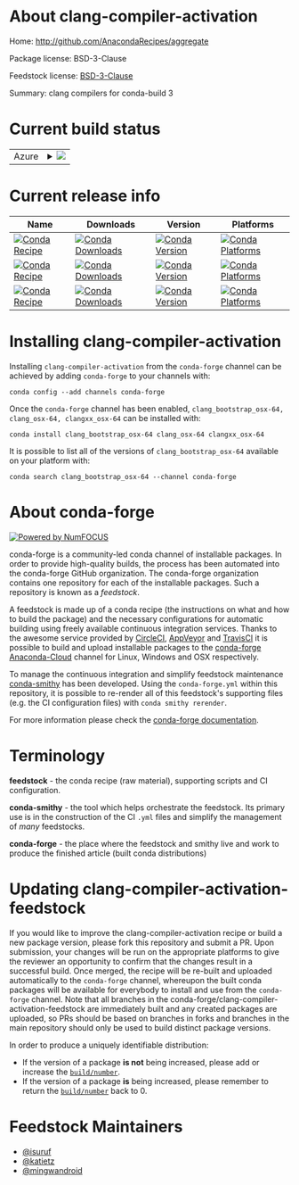 About clang-compiler-activation
===============================

Home: http://github.com/AnacondaRecipes/aggregate

Package license: BSD-3-Clause

Feedstock license: [BSD-3-Clause](https://github.com/conda-forge/clang-compiler-activation-feedstock/blob/master/LICENSE.txt)

Summary: clang compilers for conda-build 3

Current build status
====================


<table>
    
  <tr>
    <td>Azure</td>
    <td>
      <details>
        <summary>
          <a href="https://dev.azure.com/conda-forge/feedstock-builds/_build/latest?definitionId=7470&branchName=master">
            <img src="https://dev.azure.com/conda-forge/feedstock-builds/_apis/build/status/clang-compiler-activation-feedstock?branchName=master">
          </a>
        </summary>
        <table>
          <thead><tr><th>Variant</th><th>Status</th></tr></thead>
          <tbody><tr>
              <td>linux_64_target_platformlinux-64</td>
              <td>
                <a href="https://dev.azure.com/conda-forge/feedstock-builds/_build/latest?definitionId=7470&branchName=master">
                  <img src="https://dev.azure.com/conda-forge/feedstock-builds/_apis/build/status/clang-compiler-activation-feedstock?branchName=master&jobName=linux&configuration=linux_64_target_platformlinux-64" alt="variant">
                </a>
              </td>
            </tr><tr>
              <td>osx_64</td>
              <td>
                <a href="https://dev.azure.com/conda-forge/feedstock-builds/_build/latest?definitionId=7470&branchName=master">
                  <img src="https://dev.azure.com/conda-forge/feedstock-builds/_apis/build/status/clang-compiler-activation-feedstock?branchName=master&jobName=osx&configuration=osx_64_" alt="variant">
                </a>
              </td>
            </tr>
          </tbody>
        </table>
      </details>
    </td>
  </tr>
</table>

Current release info
====================

| Name | Downloads | Version | Platforms |
| --- | --- | --- | --- |
| [![Conda Recipe](https://img.shields.io/badge/recipe-clang_bootstrap_osx--64-green.svg)](https://anaconda.org/conda-forge/clang_bootstrap_osx-64) | [![Conda Downloads](https://img.shields.io/conda/dn/conda-forge/clang_bootstrap_osx-64.svg)](https://anaconda.org/conda-forge/clang_bootstrap_osx-64) | [![Conda Version](https://img.shields.io/conda/vn/conda-forge/clang_bootstrap_osx-64.svg)](https://anaconda.org/conda-forge/clang_bootstrap_osx-64) | [![Conda Platforms](https://img.shields.io/conda/pn/conda-forge/clang_bootstrap_osx-64.svg)](https://anaconda.org/conda-forge/clang_bootstrap_osx-64) |
| [![Conda Recipe](https://img.shields.io/badge/recipe-clang_osx--64-green.svg)](https://anaconda.org/conda-forge/clang_osx-64) | [![Conda Downloads](https://img.shields.io/conda/dn/conda-forge/clang_osx-64.svg)](https://anaconda.org/conda-forge/clang_osx-64) | [![Conda Version](https://img.shields.io/conda/vn/conda-forge/clang_osx-64.svg)](https://anaconda.org/conda-forge/clang_osx-64) | [![Conda Platforms](https://img.shields.io/conda/pn/conda-forge/clang_osx-64.svg)](https://anaconda.org/conda-forge/clang_osx-64) |
| [![Conda Recipe](https://img.shields.io/badge/recipe-clangxx_osx--64-green.svg)](https://anaconda.org/conda-forge/clangxx_osx-64) | [![Conda Downloads](https://img.shields.io/conda/dn/conda-forge/clangxx_osx-64.svg)](https://anaconda.org/conda-forge/clangxx_osx-64) | [![Conda Version](https://img.shields.io/conda/vn/conda-forge/clangxx_osx-64.svg)](https://anaconda.org/conda-forge/clangxx_osx-64) | [![Conda Platforms](https://img.shields.io/conda/pn/conda-forge/clangxx_osx-64.svg)](https://anaconda.org/conda-forge/clangxx_osx-64) |

Installing clang-compiler-activation
====================================

Installing `clang-compiler-activation` from the `conda-forge` channel can be achieved by adding `conda-forge` to your channels with:

```
conda config --add channels conda-forge
```

Once the `conda-forge` channel has been enabled, `clang_bootstrap_osx-64, clang_osx-64, clangxx_osx-64` can be installed with:

```
conda install clang_bootstrap_osx-64 clang_osx-64 clangxx_osx-64
```

It is possible to list all of the versions of `clang_bootstrap_osx-64` available on your platform with:

```
conda search clang_bootstrap_osx-64 --channel conda-forge
```


About conda-forge
=================

[![Powered by NumFOCUS](https://img.shields.io/badge/powered%20by-NumFOCUS-orange.svg?style=flat&colorA=E1523D&colorB=007D8A)](http://numfocus.org)

conda-forge is a community-led conda channel of installable packages.
In order to provide high-quality builds, the process has been automated into the
conda-forge GitHub organization. The conda-forge organization contains one repository
for each of the installable packages. Such a repository is known as a *feedstock*.

A feedstock is made up of a conda recipe (the instructions on what and how to build
the package) and the necessary configurations for automatic building using freely
available continuous integration services. Thanks to the awesome service provided by
[CircleCI](https://circleci.com/), [AppVeyor](https://www.appveyor.com/)
and [TravisCI](https://travis-ci.com/) it is possible to build and upload installable
packages to the [conda-forge](https://anaconda.org/conda-forge)
[Anaconda-Cloud](https://anaconda.org/) channel for Linux, Windows and OSX respectively.

To manage the continuous integration and simplify feedstock maintenance
[conda-smithy](https://github.com/conda-forge/conda-smithy) has been developed.
Using the ``conda-forge.yml`` within this repository, it is possible to re-render all of
this feedstock's supporting files (e.g. the CI configuration files) with ``conda smithy rerender``.

For more information please check the [conda-forge documentation](https://conda-forge.org/docs/).

Terminology
===========

**feedstock** - the conda recipe (raw material), supporting scripts and CI configuration.

**conda-smithy** - the tool which helps orchestrate the feedstock.
                   Its primary use is in the construction of the CI ``.yml`` files
                   and simplify the management of *many* feedstocks.

**conda-forge** - the place where the feedstock and smithy live and work to
                  produce the finished article (built conda distributions)


Updating clang-compiler-activation-feedstock
============================================

If you would like to improve the clang-compiler-activation recipe or build a new
package version, please fork this repository and submit a PR. Upon submission,
your changes will be run on the appropriate platforms to give the reviewer an
opportunity to confirm that the changes result in a successful build. Once
merged, the recipe will be re-built and uploaded automatically to the
`conda-forge` channel, whereupon the built conda packages will be available for
everybody to install and use from the `conda-forge` channel.
Note that all branches in the conda-forge/clang-compiler-activation-feedstock are
immediately built and any created packages are uploaded, so PRs should be based
on branches in forks and branches in the main repository should only be used to
build distinct package versions.

In order to produce a uniquely identifiable distribution:
 * If the version of a package **is not** being increased, please add or increase
   the [``build/number``](https://conda.io/docs/user-guide/tasks/build-packages/define-metadata.html#build-number-and-string).
 * If the version of a package **is** being increased, please remember to return
   the [``build/number``](https://conda.io/docs/user-guide/tasks/build-packages/define-metadata.html#build-number-and-string)
   back to 0.

Feedstock Maintainers
=====================

* [@isuruf](https://github.com/isuruf/)
* [@katietz](https://github.com/katietz/)
* [@mingwandroid](https://github.com/mingwandroid/)

